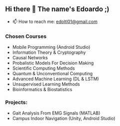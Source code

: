 ## Hi there 👋 The name's Edoardo ;)

- 📫 How to reach me: edoltl01@gmail.com

### Chosen Courses 
- Mobile Programming (Android Studio)
- Information Theory & Cryptography
- Causal Networks
- Probalistic Models For Decision Making
- Scientific Computing Methods
- Quantum & Unconventional Computing
- Advanced Machine Learning (DL & LSTM)
- Unsupervised Learning Methods
- Bioinformatics & Biostatistics

### Projects: 
- Gait Analysis From EMG Signals (MATLAB)
- Campus Indoor Navigation (Unity, Android Studio)
